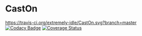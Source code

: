 # CastOn
https://travis-ci.org/extremely-idle/CastOn.svg?branch=master [![Codacy Badge](https://api.codacy.com/project/badge/Grade/74740af9602d4bd8ae74c575a1152bcf)](https://www.codacy.com/app/ross-moug/CastOn?utm_source=github.com&amp;utm_medium=referral&amp;utm_content=extremely-idle/CastOn&amp;utm_campaign=Badge_Grade) [![Coverage Status](https://coveralls.io/repos/github/extremely-idle/CastOn/badge.svg?branch=master)](https://coveralls.io/github/extremely-idle/CastOn?branch=master)
